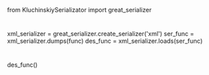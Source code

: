 from KluchinskiySerializator import great_serializer
#
xml_serializer = great_serializer.create_serializer('xml')
ser_func = xml_serializer.dumps(func)
des_func = xml_serializer.loads(ser_func)
#
des_func()